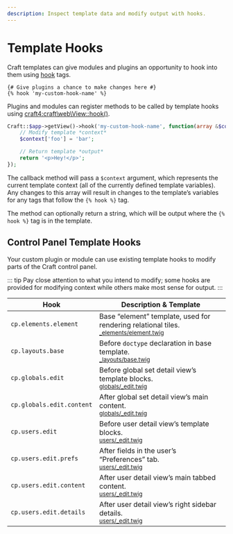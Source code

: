 ```yaml
---
description: Inspect template data and modify output with hooks.
---
```


# Template Hooks

Craft templates can give modules and plugins an opportunity to hook into them using [hook](../dev/tags.md#hook) tags.

```twig
{# Give plugins a chance to make changes here #}
{% hook 'my-custom-hook-name' %}
```

Plugins and modules can register methods to be called by template hooks using <craft4:craft\web\View::hook()>.

```php
Craft::$app->getView()->hook('my-custom-hook-name', function(array &$context) {
    // Modify template *context*
    $context['foo'] = 'bar';

    // Return template *output*
    return '<p>Hey!</p>';
});
```

The callback method will pass a `$context` argument, which represents the current template context (all of the currently defined template variables). Any changes to this array will result in changes to the template’s variables for any tags that follow the `{% hook %}` tag.

The method can optionally return a string, which will be output where the `{% hook %}` tag is in the template.

## Control Panel Template Hooks

Your custom plugin or module can use existing template hooks to modify parts of the Craft control panel.

::: tip
Pay close attention to what you intend to modify; some hooks are provided for modifying context while others make most sense for output.
:::

| Hook                         | Description & Template
| ---------------------------- | -------------------------------------------------------------------
| `cp.elements.element`        | Base “element” template, used for rendering relational tiles.<br><small>[_elements/element.twig](https://github.com/craftcms/cms/blob/main/src/templates/_elements/element.twig)</small>
| `cp.layouts.base`            | Before `doctype` declaration in base template.<br><small>[_layouts/base.twig](https://github.com/craftcms/cms/blob/main/src/templates/_layouts/base.twig)</small>
| `cp.globals.edit`            | Before global set detail view’s template blocks.<br><small>[globals/_edit.twig](https://github.com/craftcms/cms/blob/main/src/templates/globals/_edit.twig)</small>
| `cp.globals.edit.content`    | After global set detail view’s main content.<br><small>[globals/_edit.twig](https://github.com/craftcms/cms/blob/main/src/templates/globals/_edit.twig)</small>
| `cp.users.edit`              | Before user detail view’s template blocks.<br><small>[users/_edit.twig](https://github.com/craftcms/cms/blob/main/src/templates/users/_edit.twig)</small>
| `cp.users.edit.prefs`        | After fields in the user’s “Preferences” tab.<br><small>[users/_edit.twig](https://github.com/craftcms/cms/blob/main/src/templates/users/_edit.twig)</small>
| `cp.users.edit.content`      | After user detail view’s main tabbed content.<br><small>[users/_edit.twig](https://github.com/craftcms/cms/blob/main/src/templates/users/_edit.twig)</small>
| `cp.users.edit.details`      | After user detail view’s right sidebar details. <br><small>[users/_edit.twig](https://github.com/craftcms/cms/blob/main/src/templates/users/_edit.twig)</small>

